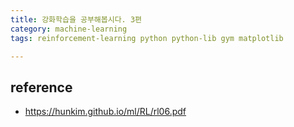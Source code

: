 ```yaml
---
title: 강화학습을 공부해봅시다. 3편 
category: machine-learning
tags: reinforcement-learning python python-lib gym matplotlib 

---
```


## reference

- <https://hunkim.github.io/ml/RL/rl06.pdf>